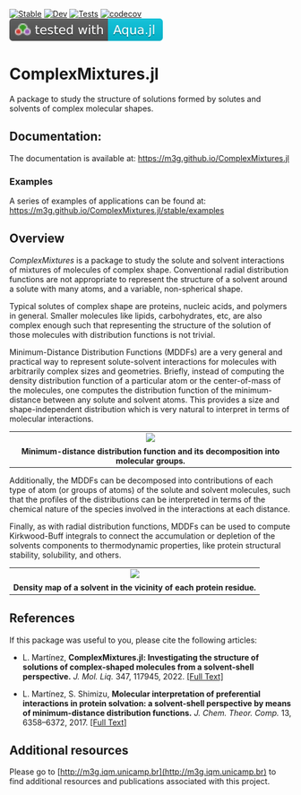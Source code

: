 [![Stable](https://img.shields.io/badge/docs-stable-blue.svg)](https://m3g.github.io/ComplexMixtures.jl/stable)
[![Dev](https://img.shields.io/badge/docs-dev-blue.svg)](https://m3g.github.io/ComplexMixtures.jl/dev)
[![Tests](https://img.shields.io/badge/build-passing-green)](https://github.com/m3g/ComplexMixtures.jl/actions)
[![codecov](https://codecov.io/gh/m3g/ComplexMixtures.jl/branch/main/graph/badge.svg)](https://codecov.io/gh/m3g/ComplexMixtures.jl)
[![Aqua QA](https://raw.githubusercontent.com/JuliaTesting/Aqua.jl/master/badge.svg)](https://github.com/JuliaTesting/Aqua.jl)

# ComplexMixtures.jl

A package to study the structure of solutions formed by solutes and solvents of complex molecular shapes.

## Documentation:

The documentation is available at: https://m3g.github.io/ComplexMixtures.jl

### Examples

A series of examples of applications can be found at: https://m3g.github.io/ComplexMixtures.jl/stable/examples

## Overview

*ComplexMixtures* is a package to study the solute and solvent interactions of
mixtures of molecules of complex shape. Conventional radial distribution
functions are not appropriate to represent the structure of a solvent
around a solute with many atoms, and a variable, non-spherical shape.     

Typical solutes of complex shape are proteins, nucleic acids, and
polymers in general. Smaller molecules like lipids, carbohydrates, etc,
are also complex enough such that representing the structure of the
solution of those molecules with distribution functions is not trivial.

Minimum-Distance Distribution Functions (MDDFs) are a very general and
practical way to represent solute-solvent interactions for molecules
with arbitrarily complex sizes and geometries. Briefly, instead of
computing the density distribution function of a particular atom or the
center-of-mass of the molecules, one computes the distribution function
of the minimum-distance between any solute and solvent atoms. This
provides a size and shape-independent distribution which is very natural
to interpret in terms of molecular interactions.   

<table align="center"><tr><td align=center>
<img width=65% src="../figures/mddf_atom_contrib.png">
</td>
</tr><td align=center><b>Minimum-distance distribution function and its decomposition into molecular groups.</b> 
</td></tr></table>

Additionally, the MDDFs can be decomposed into contributions of each
type of atom (or groups of atoms) of the solute and solvent molecules,
such that the profiles of the distributions can be interpreted in terms
of the chemical nature of the species involved in the interactions at
each distance.   

Finally, as with radial distribution functions, MDDFs can be used to
compute Kirkwood-Buff integrals to connect the accumulation or depletion
of the solvents components to thermodynamic properties, like protein
structural stability, solubility, and others.

<table align="center"><tr><td align=center>
<img width=85% src="../figures/density2D.png">
</td>
</tr><td align=center><b>
Density map of a solvent in the vicinity of each protein residue.
</b> 
</td></tr></table>

## References

If this package was useful to you, please cite the following articles:

* L. Martínez, **ComplexMixtures.jl: Investigating the structure of solutions of complex-shaped molecules from a solvent-shell perspective.** *J. Mol. Liq.* 347, 117945, 2022.  [[Full Text]](https://doi.org/10.1016/j.molliq.2021.117945)

* L. Martínez, S. Shimizu, **Molecular interpretation of preferential interactions in protein solvation: a solvent-shell perspective by means of minimum-distance distribution functions.** *J. Chem. Theor.  Comp.* 13, 6358–6372, 2017. [[Full Text]](http://pubs.acs.org/doi/abs/10.1021/acs.jctc.7b00599)

## Additional resources

Please go to [http://m3g.iqm.unicamp.br](http://m3g.iqm.unicamp.br) to find additional resources and publications associated with this project. 




